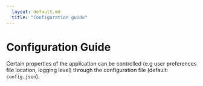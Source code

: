 ```yaml
---
  layout: default.md
  title: "Configuration guide"
---
```


# Configuration Guide

Certain properties of the application can be controlled (e.g user preferences file location, logging level) through the configuration file (default: `config.json`).
